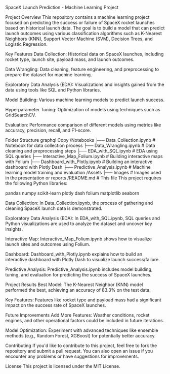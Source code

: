 SpaceX Launch Prediction - Machine Learning Project

Project Overview
This repository contains a machine learning project focused on predicting the success or failure of SpaceX rocket launches based on historical launch data. The goal is to build a model that can predict launch outcomes using various classification algorithms such as K-Nearest Neighbors (KNN), Support Vector Machine (SVM), Decision Trees, and Logistic Regression.

Key Features
Data Collection: Historical data on SpaceX launches, including rocket type, launch site, payload mass, and launch outcomes.

Data Wrangling: Data cleaning, feature engineering, and preprocessing to prepare the dataset for machine learning.

Exploratory Data Analysis (EDA): Visualizations and insights gained from the data using tools like SQL and Python libraries.

Model Building: Various machine learning models to predict launch success.

Hyperparameter Tuning: Optimization of models using techniques such as GridSearchCV.

Evaluation: Performance comparison of different models using metrics like accuracy, precision, recall, and F1-score.

Folder Structure
graphql
Copy
/Notebooks
    ├── Data_Collection.ipynb       # Notebook for data collection process
    ├── Data_Wrangling.ipynb        # Data cleaning and preprocessing steps
    ├── EDA_with_SQL.ipynb          # EDA using SQL queries
    ├── Interactive_Map_Folium.ipynb # Building interactive maps with Folium
    ├── Dashboard_with_Plotly.ipynb  # Building an interactive dashboard with Plotly Dash
    ├── Predictive_Analysis.ipynb   # Machine learning model training and evaluation
/Assets
    ├── Images                    # Images used in the presentation or reports
/README.md                       # This file
This project requires the following Python libraries:

pandas
numpy
scikit-learn
plotly
dash
folium
matplotlib
seaborn

Data Collection: In Data_Collection.ipynb, the process of gathering and cleaning SpaceX launch data is demonstrated.

Exploratory Data Analysis (EDA): In EDA_with_SQL.ipynb, SQL queries and Python visualizations are used to analyze the dataset and uncover key insights.

Interactive Map: Interactive_Map_Folium.ipynb shows how to visualize launch sites and outcomes using Folium.

Dashboard: Dashboard_with_Plotly.ipynb explains how to build an interactive dashboard with Plotly Dash to visualize launch success/failure.

Predictive Analysis: Predictive_Analysis.ipynb includes model building, tuning, and evaluation for predicting the success of SpaceX launches.

Project Results
Best Model: The K-Nearest Neighbor (KNN) model performed the best, achieving an accuracy of 83.3% on the test data.

Key Features: Features like rocket type and payload mass had a significant impact on the success rate of SpaceX launches.

Future Improvements
Add More Features: Weather conditions, rocket engines, and other operational factors could be included in future iterations.

Model Optimization: Experiment with advanced techniques like ensemble methods (e.g., Random Forest, XGBoost) for potentially better accuracy.

Contributing
If you'd like to contribute to this project, feel free to fork the repository and submit a pull request. You can also open an issue if you encounter any problems or have suggestions for improvements.

License
This project is licensed under the MIT License.

